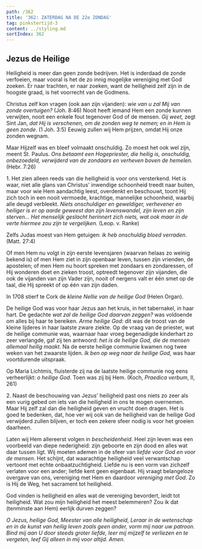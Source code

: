 ```yaml
---
path: /362
title: '362: ZATERDAG NA DE 22e ZONDAG'
tag: pinkstertijd-3
content: ../styling.md
sortIndex: 362
---
```


## Jezus de Heilige

Heiligheid is meer dan geen zonde bedrijven. Het is inderdaad de zonde verfoeien, maar vooral is het de zo innig mogelijke vereniging met God zoeken. Er naar trachten, er naar zoeken, want de heiligheid zelf zijn in de hoogste graad, is het voorrecht van de Godmens.

Christus zelf kon vragen (ook aan zijn vijanden): _wie van u zal Mij van zonde overtuigen?_ (Joh. 8:46) Nooit heeft iemand Hem een zonde kunnen verwijten, nooit een enkele fout tegenover God of de mensen. _Gij weet,_ zegt Sint Jan, _dat Hij is verschenen, om de zonden weg te nemen; en in Hem is geen zonde_. (1 Joh. 3:5) Eeuwig zullen wij Hem prijzen, omdat Hij onze zonden wegnam.

Maar Hijzelf was en bleef volmaakt onschuldig. Zo moest het ook wel zijn, meent St. Paulus. _Ons betaamt een Hogepriester, die heilig is, onschuldig, onbezoedeld, verwijderd van de zondaars en verheven boven de hemelen._ (Hebr. 7:26)

1\. Het zien alleen reeds van die heiligheid is voor ons versterkend. Het is waar, niet alle glans van Christus' inwendige schoonheid treedt naar buiten, maar voor wie Hem aandachtig leest, overdenkt en beschouwt, toont Hij zich toch in een nooit vermoede, krachtige, mannelijke schoonheid, waarbij alle deugd verbleekt. _Niets onschuldiger en geweldiger, verhevener en heiliger is er op aarde geweest dan zijn levenswandel, zijn leven en zijn sterven... Het menselijk geslacht herinnert zich niets, wat ook maar in de verte hiermee zou zijn te vergelijken._ (Leop. v. Ranke)

Zelfs Judas moest van Hem getuigen: _ik heb onschuldig bloed verraden_. (Matt. 27:4)

Of men Hem nu volgt in zijn eerste levensjaren (waarvan helaas zo weinig bekend is) of men Hem ziet in zijn openbaar leven, tussen zijn vrienden, de apostelen; of men Hem nu hoort spreken met zondaars en zondaressen, of Hij wonderen doet en zieken troost, optreedt tegenover zijn vijanden, die ook de vijanden van zijn Vader zijn, nooit of nergens valt er één smet op de taal, die Hij spreekt of op één van zijn daden.

In 1708 stierf te Cork de _kleine Nellie van de heilige God_ (Helen Organ).

De heilige God was voor haar Jezus aan het kruis, in het tabernakel, in haar hart. De gedachte _wat zal de heilige God daarvan zeggen?_ was voldoende om alles bij haar te bereiken. _Arme heilige God_: dit was de troost van de kleine lijderes in haar laatste zware ziekte. Op de vraag van de priester, wat de heilige communie was, waarnaar haar vroeg begenadigde kinderhart zo zeer verlangde, gaf zij ten antwoord: _het is de heilige God, die de mensen allemaal heilig maakt_. Na de eerste heilige communie kwamen nog twee weken van het zwaarste lijden. _Ik ben op weg naar de heilige God,_ was haar voortdurende uitspraak.

Op Maria Lichtmis, fluisterde zij na de laatste heilige communie nog eens verheerlijkt: _o heilige God_. Toen was zij bij Hem. (Koch, _Praedica verbum_, II, 261)

2\. Naast de beschouwing van Jezus' heiligheid past ons niets zo zeer als een vurig gebed om iets van die heiligheid in ons te mogen overnemen. Maar Hij zelf zal dan die heiligheid geven en vrucht doen dragen. Het is goed te bedenken, dat, hoe ver wij ook van de heiligheid van de heilige God verwijderd zullen blijven, er toch een zekere sfeer nodig is voor het groeien daarheen.

Laten wij Hem allereerst volgen in _bescheidenheid_. Heel zijn leven was een voorbeeld van diepe nederigheid: zijn geboorte en zijn dood en alles wat daar tussen ligt. Wij moeten ademen in de sfeer van _liefde voor God en voor de mensen_. Het schijnt, dat waarachtige heiligheid veel verwantschap vertoont met echte onbaatzuchtigheid. Liefde nu is een vorm van zichzelf verlaten voor een ander; liefde kent geen eigenbaat. Hij vraagt belangeloze overgave van ons, vereniging met Hem en daardoor _vereniging met God_. Zo is Hij de Weg, het sacrament tot heiligheid.

God vinden is heiligheid en alles wat de vereniging bevordert, leidt tot heiligheid. Wat zou mijn heiligheid het meest belemmeren? Zou ik dat (tenminste aan Hem) eerlijk durven zeggen?

_O Jezus, heilige God, Meester van alle heiligheid, Leraar in de wetenschap en in de kunst van heilig leven zoals geen ander, vorm mij naar uw patroon. Bind mij aan U door steeds groter liefde, leer mij mijzelf te verliezen en te vergeten, leef Gij alleen in mij voor altijd. Amen._
